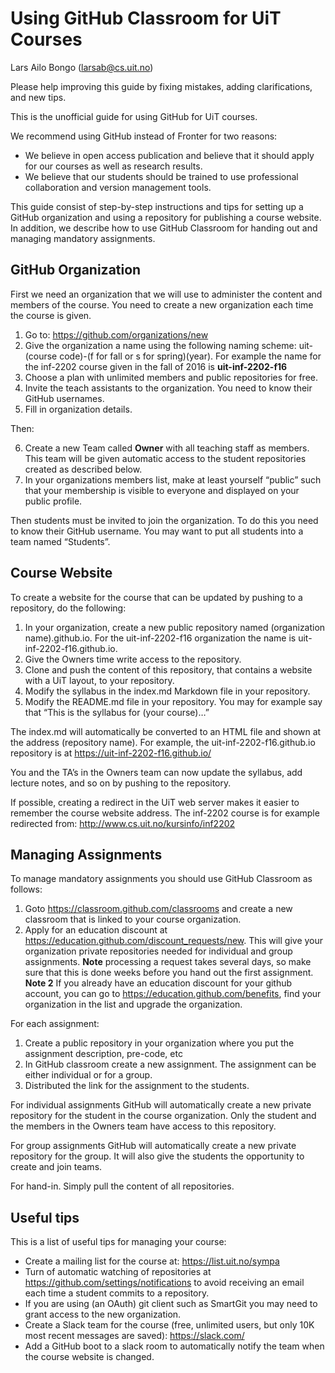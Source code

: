 # Using GitHub Classroom for UiT Courses

Lars Ailo Bongo (larsab@cs.uit.no)

Please help improving this guide by fixing mistakes, adding clarifications, and new tips.

This is the unofficial guide for using GitHub for UiT courses.

We recommend using GitHub instead of Fronter for two reasons:
- We believe in open access publication and believe that it should apply for our courses as well as research results.
- We believe that our students should be trained to use professional collaboration and version management tools.

This guide consist of step-by-step instructions and tips for setting up a GitHub organization and using a repository for publishing a course website. In addition, we describe how to use GitHub Classroom for handing out and managing mandatory assignments.

## GitHub Organization

First we need an organization that we will use to administer the content and members of the course. You need to create a new organization each time the course is given.

1. Go to: https://github.com/organizations/new
2. Give the organization a name using the following naming scheme: uit-(course code)-(f for fall or s for spring)(year). For example the name for the inf-2202 course given in the fall of 2016 is **uit-inf-2202-f16**
3. Choose a plan with unlimited members and public repositories for free. 
4. Invite the teach assistants to the organization. You need to know their GitHub usernames.
5. Fill in organization details.

Then:

6. Create a new Team called **Owner** with all teaching staff as members. This team will be given automatic access to the student repositories created as described below.
7. In your organizations members list, make at least yourself “public” such that your membership is visible to everyone and displayed on your public profile.

Then students must be invited to join the organization. To do this you need to know their GitHub username. You may want to put all students into a team named “Students”.

## Course Website

To create a website for the course that can be updated by pushing to a repository, do the following:

1. In your organization, create a new public repository named (organization name).github.io. For the uit-inf-2202-f16 organization the name is uit-inf-2202-f16.github.io.
2. Give the Owners time write access to the repository.
2. Clone and push the content of this repository, that contains a website with a UiT layout, to your repository. 
3. Modify the syllabus in the index.md Markdown file in your repository.
4. Modify the README.md file in your repository. You may for example say that “This is the syllabus for (your course)…”

The index.md will automatically be converted to an HTML file and shown at the address (repository name). For example, the uit-inf-2202-f16.github.io repository is at https://uit-inf-2202-f16.github.io/

You and the TA’s in the Owners team can now update the syllabus, add lecture notes, and so on by pushing to the repository.

If possible, creating a redirect in the UiT web server makes it easier to remember the course website address. The inf-2202 course is for example redirected from: http://www.cs.uit.no/kursinfo/inf2202

## Managing Assignments

To manage mandatory assignments you should use GitHub Classroom as follows:

1. Goto https://classroom.github.com/classrooms and create a new classroom that is linked to your course organization.
2. Apply for an education discount at https://education.github.com/discount_requests/new. This will give your organization private repositories needed for individual and group assignments. **Note** processing a request takes several days, so make sure that this is done weeks before you hand out the first assignment. **Note 2** If you already have an education discount for your github account, you can go to https://education.github.com/benefits, find your organization in the list and upgrade the organization.

For each assignment:

1. Create a public repository in your organization where you put the assignment description, pre-code, etc
2. In GitHub classroom create a new assignment. The assignment can be either individual or for a group.
3. Distributed the link for the assignment to the students. 

For individual assignments GitHub will automatically create a new private repository for the student in the course organization. Only the student and the members in the Owners team have access to this repository.

For group assignments GitHub will automatically create a new private repository for the group. It will also give the students the opportunity to create and join teams.

For hand-in. Simply pull the content of all repositories.

## Useful tips

This is a list of useful tips for managing your course:
* Create a mailing list for the course at: https://list.uit.no/sympa
* Turn of automatic watching of repositories at https://github.com/settings/notifications to avoid receiving an email each time a student commits to a repository.
* If you are using (an OAuth) git client such as SmartGit you may need to grant access to the new organization.
* Create a Slack team for the course (free, unlimited users, but only 10K most recent messages are saved): https://slack.com/
* Add a GitHub boot to a slack room to automatically notify the team when the course website is changed.
